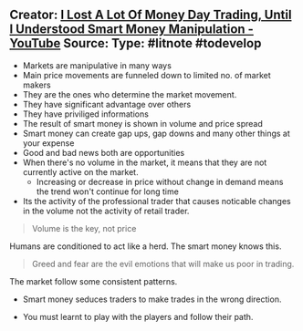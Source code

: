 **Creator:** [I Lost A Lot Of Money Day Trading, Until I Understood Smart Money Manipulation - YouTube](https://www.youtube.com/watch?v=T2gm3nx4eAU&ab_channel=TheSecretMindset)
**Source:**
**Type:** #litnote #todevelop 
---

- Markets are manipulative in many ways
- Main price movements are funneled down to limited no. of market makers
- They are the ones who determine the market movement.
- They have significant advantage over others
- They have priviliged informations
- The result of smart money is shown in volume and price spread 
- Smart money can create gap ups, gap downs and many other things at your expense
- Good and bad news both are opportunities
- When there's no volume in the market, it means that they are not currently active on the market.
	- Increasing or decrease in price without change in demand means the trend won't continue for long time
- Its the activity of the professional trader that causes noticable changes in the volume not the activity of retail trader.

> Volume is the key, not price

Humans are conditioned to act like a herd. The smart money knows this.

> Greed and fear are the evil emotions that will make us poor in trading.

The market follow some consistent patterns.

- Smart money seduces traders to make trades in the wrong direction.

- You must learnt to play with the players and follow their path.
